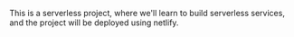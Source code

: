 This is a serverless project, where we'll learn to build serverless services, and the project will be deployed using netlify.